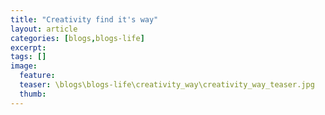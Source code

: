```yaml
---
title: "Creativity find it's way"
layout: article
categories: [blogs,blogs-life]
excerpt:
tags: []
image:
  feature:
  teaser: \blogs\blogs-life\creativity_way\creativity_way_teaser.jpg
  thumb:
---
```

